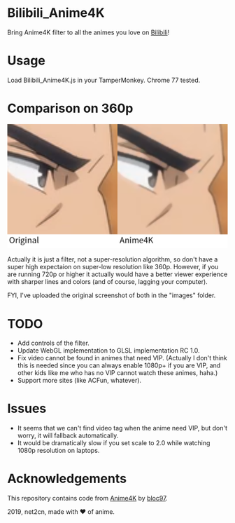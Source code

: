 # Bilibili_Anime4K
Bring Anime4K filter to all the animes you love on [Bilibili](https://www.bilibili.com/)!

# Usage
Load Bilibili_Anime4K.js in your TamperMonkey. Chrome 77 tested.

# Comparison on 360p
![Comparison](images/Comparison.png?raw=true)

Actually it is just a filter, not a super-resolution algorithm, so don't have a super high expectaion on super-low resolution like 360p. However, if you are running 720p or higher it actually would have a better viewer experience with sharper lines and colors (and of course, lagging your computer).

FYI, I've uploaded the original screenshot of both in the "images" folder.

# TODO
- Add controls of the filter.
- Update WebGL implementation to GLSL implementation RC 1.0.
- Fix video cannot be found in animes that need VIP. (Actually I don't think this is needed since you can always enable 1080p+ if you are VIP, and other kids like me who has no VIP cannot watch these animes, haha.)
- Support more sites (like ACFun, whatever).

# Issues
- It seems that we can't find video tag when the anime need VIP, but don't worry, it will fallback automatically.
- It would be dramatically slow if you set scale to 2.0 while watching 1080p resolution on laptops.

# Acknowledgements
This repository contains code from [Anime4K](https://github.com/bloc97/Anime4K) by [bloc97](https://github.com/bloc97).

2019, net2cn, made with ♥ of anime.